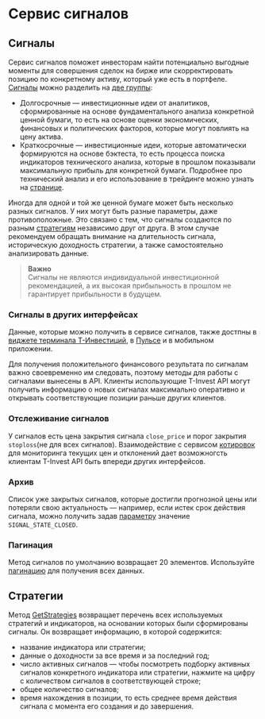 # Сервис сигналов

## Сигналы

Сервис сигналов поможет инвесторам найти потенциально выгодные моменты для совершения сделок на бирже 
или скорректировать позицию по конкретному активу, который уже есть в портфеле.
[Сигналы](/investAPI/signals/#getsignals) можно разделить на [две группы](/investAPI/signals/#strategytype):

- Долгосрочные — инвестиционные идеи от аналитиков, сформированные на основе фундаментального анализа
конкретной ценной бумаги, то есть на основе оценки экономических, финансовых и политических факторов, которые могут повлиять на цену актива.
- Краткосрочные — инвестиционные идеи, которые автоматически формируются на основе бэктеста, 
то есть процесса поиска индикаторов технического анализа, которые в прошлом показывали максимальную прибыль для конкретной бумаги.
Подробнее про технический анализ и его использование в трейдинге можно узнать на [странице](https://www.tbank.ru/invest/help/educate/trading/).

Иногда для одной и той же ценной бумаге может быть несколько разных сигналов.
У них могут быть разные параметры, даже противоположные.
Это связано с тем, что сигналы создаются по разным [стратегиям](/investAPI/signals/#getstrategies) независимо друг от друга. 
В этом случае рекомендуем обращать внимание на длительность сигнала, историческую доходность стратегии, а также самостоятельно анализировать данные.

<blockquote>
<p><strong>Важно</strong><br>
Сигналы не являются индивидуальной инвестиционной рекомендацией,
 а их высокая прибыльность в прошлом не гарантирует прибыльности в будущем.
</blockquote>

### Сигналы в других интерфейсах

Данные, которые можно получить в сервисе сигналов, также достпны в [виджете терминала Т-Инвестиций](https://www.tbank.ru/invest/help/services/terminal/about/use/?card=q11),
в [Пульсе](https://www.tbank.ru/invest/social/profile/T-Trading/) и в мобильном приложении.


Для получения положительного финансового результата по сигналам важно своевременно им следовать, 
поэтому методы для работы с сигналами вынесены в API. 
Клиенты использующие T-Invest API могут получить информацию о новых сигналах максимально оперативно и открывать соответствующие позиции раньше других клиентов.

### Отслеживание сигналов

У сигналов есть цена закрытия сигнала `close_price` и порог закрытия `stoploss`(не для всех сигналов). 
Взаимодействие с сервисом [котировок](/investAPI/head-marketdata/) для мониторинга текущих цен и отклонений
дает возможногсть клиентам T-Invest API быть впереди других интерфейсов.



### Архив

Cписок уже закрытых сигналов, которые достигли прогнозной цены или потеряли свою актуальность — например, 
если истек срок действия сигнала, можно получить задав [параметру](/investAPI/signals/#signalstate) значение `SIGNAL_STATE_CLOSED`.


### Пагинация

Метод сигналов по умолчанию возвращает 20 элементов. Используйте [пагинацию](/investAPI/head-instruments/#_20) для получения всех данных.


## Стратегии

Метод [GetStrategies](/investAPI/signals/#getstrategies) возвращает перечень всех используемых стратегий и индикаторов, 
на основании которых были сформированы сигналы. Он возвращает информацию, в которой содержится:

- название индикатора или стратегии;
- данные о доходности за все время и за последний год;
- число активных сигналов — чтобы посмотреть подборку активных сигналов конкретного индикатора или стратегии, нажмите на цифру с количеством сигналов в соответствующей строке;
- общее количество сигналов;
- время нахождения в позиции, то есть среднее время действия сигнала с момента его создания и до завершения.